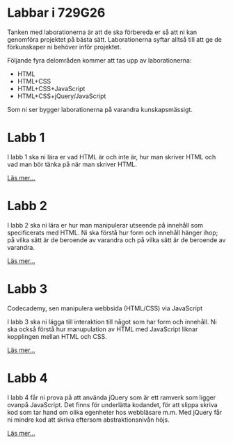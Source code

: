 # Labbar i 729G26

Tanken med laborationerna är att de ska förbereda er så att ni kan genomföra projektet på bästa sätt. Laborationerna syftar alltså till att ge de förkunskaper ni behöver inför projektet.

Följande fyra delområden kommer att tas upp av laborationerna:

* HTML
* HTML+CSS
* HTML+CSS+JavaScript
* HTML+CSS+jQuery/JavaScript

Som ni ser bygger laborationerna på varandra kunskapsmässigt.

# Labb 1

I labb 1 ska ni lära er vad HTML är och inte är, hur man skriver HTML och vad man bör tänka på när man skriver HTML.

[Läs mer...](http://markdown.io/_theme=united/_title=/https://raw.github.com/fnurl/729G26-HT2013/master/om_labbar.md)

# Labb 2

I labb 2 ska ni lära er hur man manipulerar utseende på innehåll som specificerats med HTML. Ni ska förstå hur form och innehåll hänger ihop; på vilka sätt är de beroende av varandra och på vilka sätt är de beroende av varandra.

[Läs mer...](http://markdown.io/_theme=united/_title=/https://raw.github.com/fnurl/729G26-HT2013/master/labb_2-CSS.md)

# Labb 3

Codecademy, sen manipulera webbsida (HTML/CSS) via JavaScript

I labb 3 ska ni lägga till interaktion till något som har form och innehåll. Ni ska också förstå hur manupulation av HTML med JavaScript liknar kopplingen mellan HTML och CSS.

[Läs mer...](http://markdown.io/_theme=united/_title=/https://raw.github.com/fnurl/729G26-HT2013/master/labb_3-JavaScript.md)

# Labb 4

I labb 4 får ni prova på att använda jQuery som är ett ramverk som ligger ovanpå JavaScript. Det finns för underlätta kodandet, för att slippa skriva kod som tar hand om olika egenheter hos webbläsare m.m. Med jQuery får ni mindre kod att skriva eftersom abstraktionsnivån höjs.

[Läs mer...](http://markdown.io/_theme=united/_title=/https://raw.github.com/fnurl/729G26-HT2013/master/labb_4-jQuery.md)